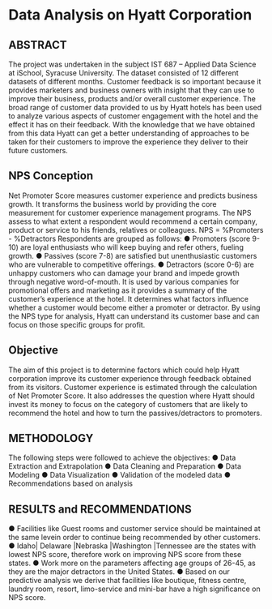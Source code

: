 Data Analysis on Hyatt Corporation
==================================

ABSTRACT
--------
The project was undertaken in the subject IST 687 – Applied Data Science at iSchool, Syracuse University. The dataset consisted of 12 different datasets of different months. Customer feedback is so important because it provides marketers and business owners with insight that they can use to improve their business, products and/or overall customer experience. The broad range of customer data provided to us by Hyatt hotels has been used to analyze various aspects of customer engagement with the hotel and the effect it has on their feedback. With the knowledge that we have obtained from this data Hyatt can get a better understanding of approaches to be taken for their customers to improve the experience they deliver to their future customers.


NPS Conception
--------------
Net Promoter Score measures customer experience and predicts business growth. It transforms the business world by providing the core measurement for customer experience management programs. The NPS assess to what extent a respondent would recommend a certain company, product or service to his friends, relatives or colleagues.
NPS = %Promoters - %Detractors
Respondents are grouped as follows:
● Promoters (score 9-10) are loyal enthusiasts who will keep buying and refer others, fueling growth. 
● Passives (score 7-8) are satisfied but unenthusiastic customers who are vulnerable to competitive offerings. 
● Detractors (score 0-6) are unhappy customers who can damage your brand and impede growth through negative word-of-mouth.
It is used by various companies for promotional offers and marketing as it provides a summary of the customer’s experience at the hotel. It determines what factors influence whether a customer would become either a promoter or detractor. By using the NPS type for analysis, Hyatt can understand its customer base and can focus on those specific groups for profit.


Objective
---------
The aim of this project is to determine factors which could help Hyatt corporation improve its customer experience through feedback obtained from its visitors. Customer experience is estimated through the calculation of Net Promoter Score. It also addresses the question where Hyatt should invest its money to focus on the category of customers that are likely to recommend the hotel and how to turn the passives/detractors to promoters.


METHODOLOGY
-----------
The following steps were followed to achieve the objectives:
● Data Extraction and Extrapolation
● Data Cleaning and Preparation
● Data Modeling
● Data Visualization
● Validation of the modeled data
● Recommendations based on analysis

RESULTS and RECOMMENDATIONS
---------------------------
● Facilities like Guest rooms and customer service should be maintained at the same levein order to continue being recommended by other customers.
● Idaho| Delaware |Nebraska |Washington |Tennessee are the states with lowest NPS score, therefore work on improving NPS score from these states.
● Work more on the parameters affecting age groups of 26-45, as they are the major detractors in the United States.
● Based on our predictive analysis we derive that facilities like boutique, fitness centre, laundry room, resort, limo-service and mini-bar have a high significance on NPS score.
